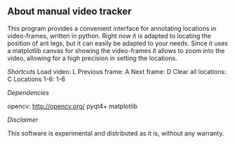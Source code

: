 About manual video tracker
-------------

This program provides a convenient interface for annotating locations in video-frames, written in python. Right now it is adapted to locating the position of ant legs, but it can easily be adapted to your needs. Since it uses a matplotlib canvas for showing the video-frames it allows to zoom into the video, allowing for a high precision in setting the locations.

_Shortcuts_
Load video: L
Previous frame: A
Next frame: D
Clear all locations: C
Locations 1-6: 1-6

_Dependencies_

opencv: http://opencv.org/
pyqt4+
matplotlib

_Disclaimer_

This software is experimental and distributed as it is, without any
warranty.

